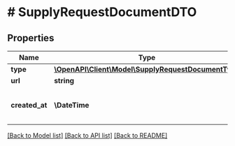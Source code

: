 # # SupplyRequestDocumentDTO

## Properties

Name | Type | Description | Notes
------------ | ------------- | ------------- | -------------
**type** | [**\OpenAPI\Client\Model\SupplyRequestDocumentType**](SupplyRequestDocumentType.md) |  |
**url** | **string** |  |
**created_at** | **\DateTime** | Дата и время создания документа. |

[[Back to Model list]](../../README.md#models) [[Back to API list]](../../README.md#endpoints) [[Back to README]](../../README.md)
